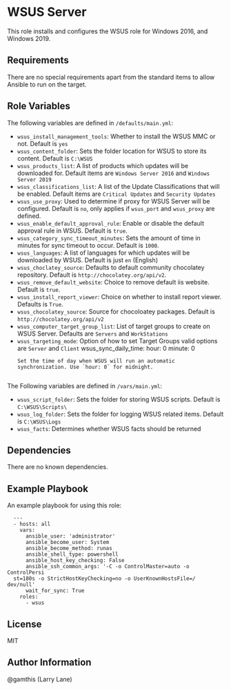 WSUS Server
=========

This role installs and configures the WSUS role for Windows 2016, and Windows 2019.

Requirements
------------

There are no special requirements apart from the standard items to allow Ansible to run on the target.

Role Variables
--------------

The following variables are defined in `/defaults/main.yml`:
* `wsus_install_management_tools`: Whether to install the WSUS MMC or not.  Default is `yes`
* `wsus_content_folder`: Sets the folder location for WSUS to store its content.  Default is `C:\WSUS`
* `wsus_products_list`: A list of products which updates will be downloaded for. Default items are `Windows Server 2016` and `Windows Server 2019`
* `wsus_classifications_list`: A list of the Update Classifications that will be enabled. Default items are `Critical Updates` and `Security Updates`
* `wsus_use_proxy`: Used to determine if proxy for WSUS Server will be configured. Default is `no`, only applies if `wsus_port` and `wsus_proxy` are defined.
* `wsus_enable_default_approval_rule`: Enable or disable the default approval rule in WSUS. Default is `true`.
* `wsus_category_sync_timeout_minutes`: Sets the amount of time in minutes for sync timeout to occur.  Default is `1000`.
* `wsus_languages`: A list of languages for which updates will be downloaded by WSUS. Default is just `en` (English)
* `wsus_choclatey_source`: Defaults to default community chocolatey repository. Default is `http://chocolatey.org/api/v2`.
* `wsus_remove_default_website`: Choice to remove default iis website.  Default is `true`.
* `wsus_install_report_viewer`: Choice on whether to install report viewer. Defaults is `True`.
* `wsus_chocolatey_source`: Source for chocoloatey packages. Default is `http://chocolatey.org/api/v2`
* `wsus_computer_target_group_list`: List of target groups to create on WSUS Server. Defaults are `Servers` and `WorkStations`
* `wsus_targeting_mode`: Option of how to set Target Groups valid options are `Server` and `Client`
  wsus_sync_daily_time:
    hour: 0
    minute: 0
  ```
  Set the time of day when WSUS will run an automatic synchronization. Use `hour: 0` for midnight.
 
The Following variables are defined in `/vars/main.yml`:
* `wsus_script_folder`: Sets the folder for storing WSUS scripts. Default is `C:\WSUS\Scripts\`
* `wsus_log_folder`: Sets the folder for logging WSUS related items. Default is `C:\WSUS\Logs`
* `wsus_facts`: Determines whether WSUS facts should be returned

Dependencies
------------

There are no known dependencies.

Example Playbook
----------------

An example playbook for using this role:
```
  ---
  - hosts: all
    vars:
      ansible_user: 'administrator'
      ansible_become_user: System
      ansible_become_method: runas
      ansible_shell_type: powershell
      ansible_host_key_checking: False
      ansible_ssh_common_args: '-C -o ControlMaster=auto -o   ControlPersi
  st=180s -o StrictHostKeyChecking=no -o UserKnownHostsFile=/ dev/null'
      wait_for_sync: True
    roles:
      - wsus
```

License
-------

MIT

Author Information
------------------

@gamthis (Larry Lane)
